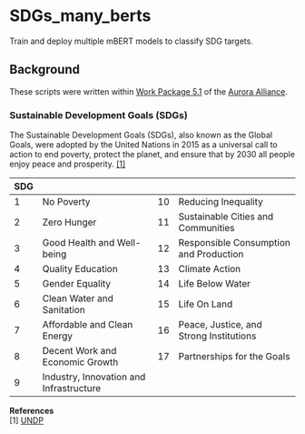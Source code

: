 # SDGs_many_berts
Train and deploy multiple mBERT models to classify SDG targets.

## Background
These scripts were written within [Work Package 5.1](https://alliance.aurora-network.global/work-packages/aurora-sdg-research-dashboard) of the [Aurora Alliance](https://alliance.aurora-network.global/).

### Sustainable Development Goals (SDGs)
The Sustainable Development Goals (SDGs), also known as the Global Goals, were adopted by the United Nations in 2015 as a universal call to action to end poverty, protect the planet, and ensure that by 2030 all people enjoy peace and prosperity. [[1]](#1)

| SDG | | | |
| --- | --- | --- | --- |
| 1 | No Poverty | 10 | Reducing Inequality |
| 2 | Zero Hunger | 11 | Sustainable Cities and Communities |
| 3 | Good Health and Well-being | 12 | Responsible Consumption and Production |
| 4 | Quality Education | 13 | Climate Action |
| 5 | Gender Equality | 14 | Life Below Water |
| 6 | Clean Water and Sanitation | 15 | Life On Land |
| 7 | Affordable and Clean Energy | 16 | Peace, Justice, and Strong Institutions |
| 8 | Decent Work and Economic Growth | 17 | Partnerships for the Goals |
| 9 | Industry, Innovation and Infrastructure | | |

**References** </br>
<a id="1">[1]</a> [UNDP](https://www.undp.org/sustainable-development-goals)
